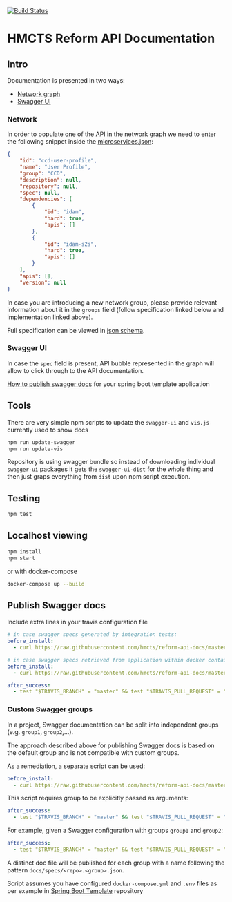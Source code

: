 [![Build Status](https://travis-ci.org/hmcts/reform-api-docs.svg?branch=master)](https://travis-ci.org/hmcts/reform-api-docs)

# HMCTS Reform API Documentation

## Intro

Documentation is presented in two ways:

- [Network graph](#network)
- [Swagger UI](#swagger-ui)

### Network

In order to populate one of the API in the network graph we need to enter the following snippet inside the [microservices.json](docs/microservices.json):

```json
{
    "id": "ccd-user-profile",
    "name": "User Profile",
    "group": "CCD",
    "description": null,
    "repository": null,
    "spec": null,
    "dependencies": [
        {
            "id": "idam",
            "hard": true,
            "apis": []
        },
        {
            "id": "idam-s2s",
            "hard": true,
            "apis": []
        }
    ],
    "apis": [],
    "version": null
}
```

In case you are introducing a new network group, please provide relevant information about it in the `groups` field (follow specification linked below and implementation linked above).

Full specification can be viewed in [json schema](microservices-schema.json).

### Swagger UI

In case the `spec` field is present, API bubble represented in the graph will allow to click through to the API documentation.

[How to publish swagger docs](#publish-swagger-docs) for your spring boot template application

## Tools

There are very simple npm scripts to update the `swagger-ui` and `vis.js` currently used to show docs

```bash
npm run update-swagger
npm run update-vis
```

Repository is using swagger bundle so instead of downloading individual `swagger-ui` packages it gets the `swagger-ui-dist` for the whole thing and then just graps everything from `dist` upon npm script execution.

## Testing

```bash
npm test
```

## Localhost viewing

```bash
npm install
npm start
```

or with docker-compose

```bash
docker-compose up --build
```

## Publish Swagger docs

Include extra lines in your travis configuration file

```yaml
# in case swagger specs generated by integration tests:
before_install:
  - curl https://raw.githubusercontent.com/hmcts/reform-api-docs/master/bin/publish-swagger-docs-dockerless.sh > publish-swagger-docs.sh

# in case swagger specs retrieved from application within docker container
before_install:
  - curl https://raw.githubusercontent.com/hmcts/reform-api-docs/master/bin/publish-swagger-docs.sh > publish-swagger-docs.sh

after_success:
  - test "$TRAVIS_BRANCH" = "master" && test "$TRAVIS_PULL_REQUEST" = "false" && sh ./publish-swagger-docs.sh
```

### Custom Swagger groups

In a project, Swagger documentation can be split into independent groups (e.g. `group1`, `group2`,...).

The approach described above for publishing Swagger docs is based on the default group and is not compatible with custom groups.

As a remediation, a separate script can be used:

```yaml
before_install:
  - curl https://raw.githubusercontent.com/hmcts/reform-api-docs/master/bin/publish-swagger-group-docs.sh > publish-swagger-docs.sh
```

This script requires group to be explicitly passed as arguments:

```yaml
after_success:
  - test "$TRAVIS_BRANCH" = "master" && test "$TRAVIS_PULL_REQUEST" = "false" && sh ./publish-swagger-docs.sh <group...>
```

For example, given a Swagger configuration with groups `group1` and `group2`:

```yaml
after_success:
  - test "$TRAVIS_BRANCH" = "master" && test "$TRAVIS_PULL_REQUEST" = "false" && sh ./publish-swagger-docs.sh group1 group2
```

A distinct doc file will be published for each group with a name following the pattern `docs/specs/<repo>.<group>.json`.

Script assumes you have configured `docker-compose.yml` and `.env` files as per example in [Spring Boot Template](https://github.com/hmcts/spring-boot-template) repository

